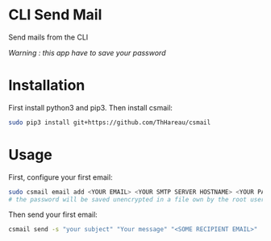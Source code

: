 # CLI Send Mail

Send mails from the CLI

*Warning : this app have to save your password*

# Installation

First install python3 and  pip3. Then install csmail:

```bash 
sudo pip3 install git+https://github.com/ThHareau/csmail
```

# Usage

First, configure your first email:
```bash 
sudo csmail email add <YOUR EMAIL> <YOUR SMTP SERVER HOSTNAME> <YOUR PASSWORD>
# the password will be saved unencrypted in a file own by the root user, but accessible by a normal user. Consider deleting the email address once finished. 
```

Then send your first email: 

```bash
csmail send -s "your subject" "Your message" "<SOME RECIPIENT EMAIL>"
```
